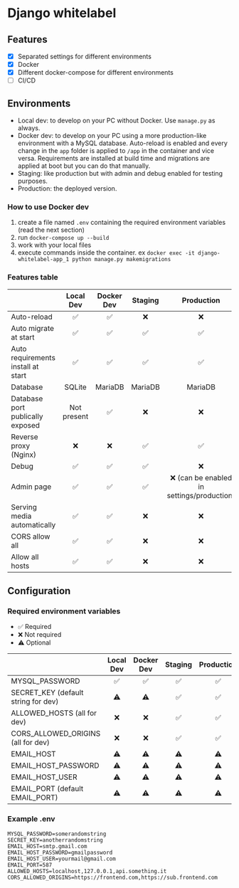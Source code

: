 # Django whitelabel

## Features

- [X] Separated settings for different environments
- [X] Docker
- [X] Different docker-compose for different environments
- [ ] CI/CD

## Environments

- Local dev: to develop on your PC without Docker. Use `manage.py` as always.
- Docker dev: to develop on your PC using a more production-like environment with a MySQL database. Auto-reload is enabled and every change in the `app` folder is applied to `/app` in the container and vice versa. Requirements are installed at build time and migrations are applied at boot but you can do that manually.
- Staging: like production but with admin and debug enabled for testing purposes.
- Production: the deployed version.

### How to use Docker dev

1. create a file named `.env` containing the required environment variables (read the next section)
2. run `docker-compose up --build`
3. work with your local files
4. execute commands inside the container. ex `docker exec -it django-whitelabel-app_1 python manage.py makemigrations`

### Features table

|                                    |  Local Dev  | Docker Dev | Staging |                 Production                 |
| ---------------------------------- | :---------: | :--------: | :-----: | :----------------------------------------: |
| Auto-reload                        |     ✅      |     ✅     |   ❌    |                     ❌                     |
| Auto migrate at start              |     ✅      |     ✅     |   ✅    |                     ✅                     |
| Auto requirements install at start |     ✅      |     ✅     |   ✅    |                     ✅                     |
| Database                           |   SQLite    |  MariaDB   | MariaDB |                  MariaDB                   |
| Database port publically exposed   | Not present |     ✅     |   ❌    |                     ❌                     |
| Reverse proxy (Nginx)              |     ❌      |     ❌     |   ✅    |                     ✅                     |
| Debug                              |     ✅      |     ✅     |   ✅    |                     ❌                     |
| Admin page                         |     ✅      |     ✅     |   ✅    | ❌ (can be enabled in settings/production) |
| Serving media automatically        |     ✅      |     ✅     |   ❌    |                     ❌                     |
| CORS allow all                     |     ✅      |     ✅     |   ❌    |                     ❌                     |
| Allow all hosts                    |     ✅      |     ✅     |   ❌    |                     ❌                     |

## Configuration

### Required environment variables

- ✅ Required
- ❌ Not required
- ⚠️ Optional

|                                     | Local Dev | Docker Dev | Staging | Production |
| ----------------------------------- | :-------: | :--------: | :-----: | :--------: |
| MYSQL_PASSWORD                      |    ✅     |     ✅     |   ✅    |     ✅     |
| SECRET_KEY (default string for dev) |    ⚠️     |     ⚠️     |   ✅    |     ✅     |
| ALLOWED_HOSTS (all for dev)         |    ❌     |     ❌     |   ✅    |     ✅     |
| CORS_ALLOWED_ORIGINS (all for dev)  |    ❌     |     ❌     |   ✅    |     ✅     |
| EMAIL_HOST                          |    ⚠️     |     ⚠️     |   ⚠️    |     ⚠️     |
| EMAIL_HOST_PASSWORD                 |    ⚠️     |     ⚠️     |   ⚠️    |     ⚠️     |
| EMAIL_HOST_USER                     |    ⚠️     |     ⚠️     |   ⚠️    |     ⚠️     |
| EMAIL_PORT (default EMAIL_PORT)     |    ⚠️     |     ⚠️     |   ⚠️    |     ⚠️     |

### Example .env

```
MYSQL_PASSWORD=somerandomstring
SECRET_KEY=anotherrandomstring
EMAIL_HOST=smtp.gmail.com
EMAIL_HOST_PASSWORD=gmailpassword
EMAIL_HOST_USER=yourmail@gmail.com
EMAIL_PORT=587
ALLOWED_HOSTS=localhost,127.0.0.1,api.something.it
CORS_ALLOWED_ORIGINS=https://frontend.com,https://sub.frontend.com
```
